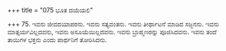 +++
title = "075 ಭೂತ ದಯೆಯಲಿ"

+++
75. ಇವನು ಜೀವದಯಾಪರನು. ಇವನು ಸತ್ಯವಂತನು. ಇವನು ತೀರ್ಥಾಟನೆ ಮಾಡಿದ ಸಜ್ಜನನು. ಇವನು ಮಾತ್ಸರ್ಯವಿಲ್ಲದವನು, ಇವನು ಅಸೂಯೆಯಿಲ್ಲದವನು. ಇವನು ಬ್ರಾಹ್ಮಣರನ್ನು ಪೂಜಿಸಿದವನು. ಇವನು ತಂದೆ ತಾಯಿಗಳ ಭಕ್ತನು ಎಂದು ಪಾರ್ಥನಿಗೆ ತೋರಿಸಿದನು.